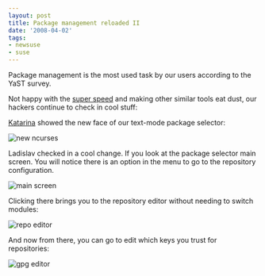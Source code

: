 ```yaml
---
layout: post
title: Package management reloaded II
date: '2008-04-02'
tags:
- newsuse
- suse
---
```


Package management is the most used task by our users according to the YaST survey.

Not happy with the [super speed][7] and making other similar tools eat dust, our hackers continue to check in cool stuff:

[Katarina][6] showed the new face of our text-mode package selector:

![new ncurses][1]

Ladislav checked in a cool change. If you look at the package selector main screen. You will notice there is an option in the menu to go to the repository configuration.

![main screen][2]

Clicking there brings you to the repository editor without needing to switch modules:

![repo editor][3]

And now from there, you can go to edit which keys you trust for repositories:

![gpg editor][4]

[1]: http://files.opensuse.org/opensuse/en/6/6b/Pkger-main.png  
 [2]: http://files.opensuse.org/opensuse/en/c/cc/Yast-sw-images/posts/1.png  
 [3]: http://files.opensuse.org/opensuse/en/1/16/Yast-sw-2.png  
 [4]: http://files.opensuse.org/opensuse/en/5/5f/Yast-sw-3.png  
 [5]: http://mvidner.blogspot.com/2008/04/kezboardrpm-adapts-zour-qwerty-habits.html  
 [6]: http://news.opensuse.org/2008/01/18/people-of-opensuse-katarina-machalkova/  
 [7]: http://duncan.mac-vicar.com/blog/archives/296

